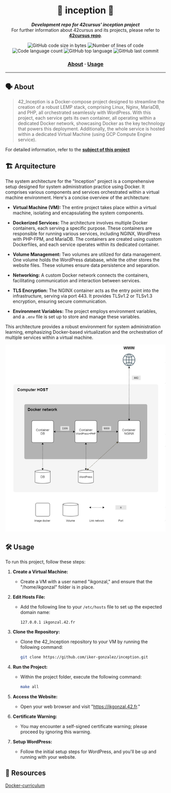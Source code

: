 <h1 align="center">
🐳 inception 🐳
</h1>

<p align="center">
	<b><i>Development repo for 42cursus' inception project</i></b><br>
	For further information about 42cursus and its projects, please refer to <a href="https://github.com/iker-gonzalez/42_cursus"><b>42cursus repo</b></a>.
</p>

<p align="center">
	<img alt="GitHub code size in bytes" src="https://img.shields.io/github/languages/code-size/iker-gonzalez/inception?color=blueviolet" />
	<img alt="Number of lines of code" src="https://img.shields.io/tokei/lines/github/iker-gonzalez/inception?color=blueviolet" />
	<img alt="Code language count" src="https://img.shields.io/github/languages/count/iker-gonzalez/inception?color=blue" />
	<img alt="GitHub top language" src="https://img.shields.io/github/languages/top/iker-gonzalez/inception?color=blue" />
	<img alt="GitHub last commit" src="https://img.shields.io/github/last-commit/iker-gonzalez/inception?color=brightgreen" />
</p>

<h3 align="center">
	<a href="#%EF%B8%8F-about">About</a>
	<span> · </span>
	<a href="#%EF%B8%8F-usage">Usage</a>
</h3>

---

## 🗣️ About

>42_Inception is a Docker-compose project designed to streamline the creation of a robust LEMP stack, comprising Linux, Nginx, MariaDB, and PHP, all orchestrated seamlessly with WordPress. With this project, each service gets its own container, all operating within a dedicated Docker network, showcasing Docker as the key technology that powers this deployment. Additionally, the whole service is hosted within a dedicated Virtual Machine (using GCP Compute Engine service).

For detailed information, refer to the [**subject of this project**](https://github.com/iker-gonzalez/42_cursus/blob/main/_PDFs/en.subject_inception.pdf)


## 🏗 Arquitecture 

The system architecture for the "Inception" project is a comprehensive setup designed for system administration practice using Docker. It comprises various components and services orchestrated within a virtual machine environment. Here's a concise overview of the architecture:

- **Virtual Machine (VM):** The entire project takes place within a virtual machine, isolating and encapsulating the system components.

- **Dockerized Services:** The architecture involves multiple Docker containers, each serving a specific purpose. These containers are responsible for running various services, including NGINX, WordPress with PHP-FPM, and MariaDB. The containers are created using custom Dockerfiles, and each service operates within its dedicated container.

- **Volume Management:** Two volumes are utilized for data management. One volume holds the WordPress database, while the other stores the website files. These volumes ensure data persistence and separation.

- **Networking:** A custom Docker network connects the containers, facilitating communication and interaction between services.

- **TLS Encryption:** The NGINX container acts as the entry point into the infrastructure, serving via port 443. It provides TLSv1.2 or TLSv1.3 encryption, ensuring secure communication.

- **Environment Variables:** The project employs environment variables, and a `.env` file is set up to store and manage these variables.

This architecture provides a robust environment for system administration learning, emphasizing Docker-based virtualization and the orchestration of multiple services within a virtual machine.


![System arquitecture](https://github.com/iker-gonzalez/inception/blob/main/inception_arquitecture.png)

 ## 🛠️ Usage
To run this project, follow these steps:

1. **Create a Virtual Machine:**
   - Create a VM with a user named "ikgonzal," and ensure that the "/home/ikgonzal" folder is in place.

2. **Edit Hosts File:**
   - Add the following line to your `/etc/hosts` file to set up the expected domain name:
     ```
     127.0.0.1 ikgonzal.42.fr
     ```

3. **Clone the Repository:**
   - Clone the 42_Inception repository to your VM by running the following command:
     ```bash
     git clone https://github.com/iker-gonzalez/inception.git
     ```

4. **Run the Project:**
   - Within the project folder, execute the following command:
     ```bash
     make all
     ```

5. **Access the Website:**
   - Open your web browser and visit "https://ikgonzal.42.fr."

6. **Certificate Warning:**
   - You may encounter a self-signed certificate warning; please proceed by ignoring this warning.
  
7. **Setup WordPress:**
   - Follow the initial setup steps for WordPress, and you'll be up and running with your website.
 
 ## 🔗 Resources
 
 [Docker-curriculum](https://docker-curriculum.com/)
 
 
